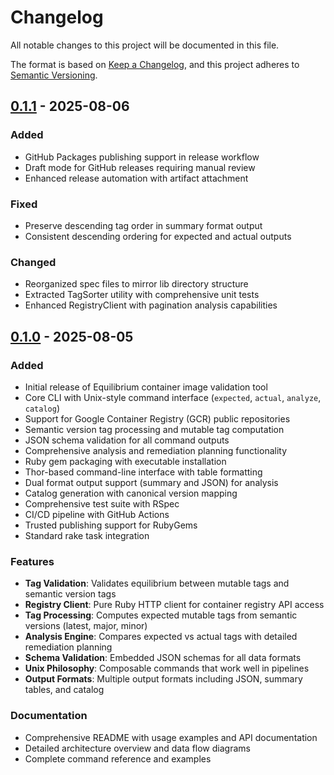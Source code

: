 # Changelog

All notable changes to this project will be documented in this file.

The format is based on [Keep a Changelog](https://keepachangelog.com/en/1.0.0/),
and this project adheres to [Semantic Versioning](https://semver.org/spec/v2.0.0.html).

## [0.1.1] - 2025-08-06

### Added
- GitHub Packages publishing support in release workflow
- Draft mode for GitHub releases requiring manual review
- Enhanced release automation with artifact attachment

### Fixed
- Preserve descending tag order in summary format output
- Consistent descending ordering for expected and actual outputs

### Changed
- Reorganized spec files to mirror lib directory structure
- Extracted TagSorter utility with comprehensive unit tests
- Enhanced RegistryClient with pagination analysis capabilities

## [0.1.0] - 2025-08-05

### Added
- Initial release of Equilibrium container image validation tool
- Core CLI with Unix-style command interface (`expected`, `actual`, `analyze`, `catalog`)
- Support for Google Container Registry (GCR) public repositories
- Semantic version tag processing and mutable tag computation
- JSON schema validation for all command outputs
- Comprehensive analysis and remediation planning functionality
- Ruby gem packaging with executable installation
- Thor-based command-line interface with table formatting
- Dual format output support (summary and JSON) for analysis
- Catalog generation with canonical version mapping
- Comprehensive test suite with RSpec
- CI/CD pipeline with GitHub Actions
- Trusted publishing support for RubyGems
- Standard rake task integration

### Features
- **Tag Validation**: Validates equilibrium between mutable tags and semantic version tags
- **Registry Client**: Pure Ruby HTTP client for container registry API access
- **Tag Processing**: Computes expected mutable tags from semantic versions (latest, major, minor)
- **Analysis Engine**: Compares expected vs actual tags with detailed remediation planning
- **Schema Validation**: Embedded JSON schemas for all data formats
- **Unix Philosophy**: Composable commands that work well in pipelines
- **Output Formats**: Multiple output formats including JSON, summary tables, and catalog

### Documentation
- Comprehensive README with usage examples and API documentation
- Detailed architecture overview and data flow diagrams
- Complete command reference and examples

[0.1.1]: https://github.com/DataDog/equilibrium/releases/tag/v0.1.1
[0.1.0]: https://github.com/DataDog/equilibrium/releases/tag/v0.1.0